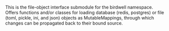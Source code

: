 This is the file-object interface submodule for the birdwell namespace. Offers functions and/or classes
for loading database (redis, postgres) or file (toml, pickle, ini, and json) objects as MutableMappings,
through which changes can be propagated back to their bound source. 
